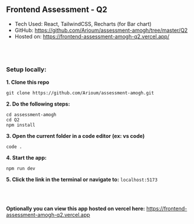 ## Frontend Assessment - Q2


* Tech Used: React, TailwindCSS, Recharts (for Bar chart)
* GitHub: https://github.com/Arioum/assessment-amogh/tree/master/Q2 
* Hosted on: https://frontend-assessment-amogh-q2.vercel.app/ 


<br>
<br>

### Setup locally:

**1. Clone this repo**

```
git clone https://github.com/Arioum/assessment-amogh.git
```

**2. Do the following steps:**

```
cd assessment-amogh
cd Q2
npm install
```

**3. Open the current folder in a code editor (ex: vs code)**

```
code .
```

**4. Start the app:**

```
npm run dev
```

**5. Click the link in the terminal or navigate to:**
`localhost:5173`

<br>
<br>

**Optionally you can view this app hosted on vercel here:**
https://frontend-assessment-amogh-q2.vercel.app
